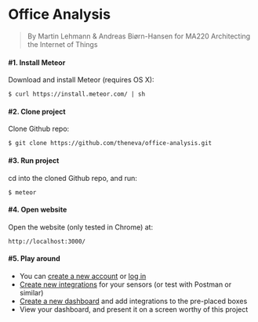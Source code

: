 # Office Analysis
> By Martin Lehmann & Andreas Biørn-Hansen for MA220 Architecting the Internet of Things
#### #1. Install Meteor
Download and install Meteor (requires OS X):
````
$ curl https://install.meteor.com/ | sh
````

#### #2. Clone project
Clone Github repo:
````
$ git clone https://github.com/theneva/office-analysis.git
````

#### #3. Run project
cd into the cloned Github repo, and run:
````
$ meteor
````

#### #4. Open website
Open the website (only tested in Chrome) at:
````
http://localhost:3000/
````

#### #5. Play around
* You can [create a new account](http://localhost:3000/login) or [log in](http://localhost:3000/login)
* [Create new integrations](http://localhost:3000/integrations) for your sensors (or test with Postman or similar)
* [Create a new dashboard](http://localhost:3000/edit-dashboard) and add integrations to the pre-placed boxes
* View your dashboard, and present it on a screen worthy of this project

